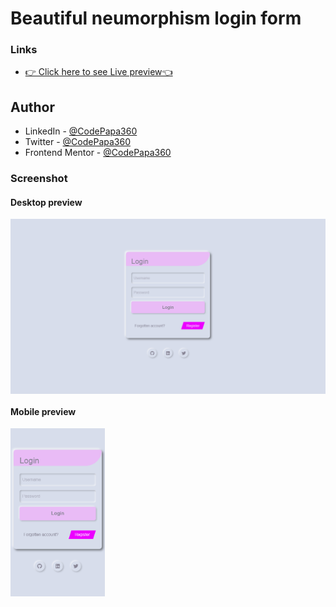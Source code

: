# Beautiful neumorphism login form

### Links

- [👉 Click here to see Live preview👈](https://neumorphism-login-form.netlify.app/)

## Author

- LinkedIn - [@CodePapa360](https://www.linkedin.com/in/codepapa360)
- Twitter - [@CodePapa360](https://www.twitter.com/CodePapa360)
- Frontend Mentor - [@CodePapa360](https://www.frontendmentor.io/profile/CodePapa360)

### Screenshot

#### Desktop preview

<p><img align="center" src="design/neumorphism-beautiful-login-form.png"/></p>

#### Mobile preview 

<p><img align="center" width="30%" src="design/neumorphism-beautiful-login-form-mobile.png"/></p>
